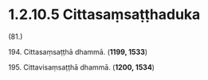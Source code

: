 # 1.2.10.5 Cittasaṃsaṭṭhaduka

(81.)

194\. Cittasaṃsaṭṭhā dhammā. (**1199, 1533**)

195\. Cittavisaṃsaṭṭhā dhammā. (**1200, 1534**)
